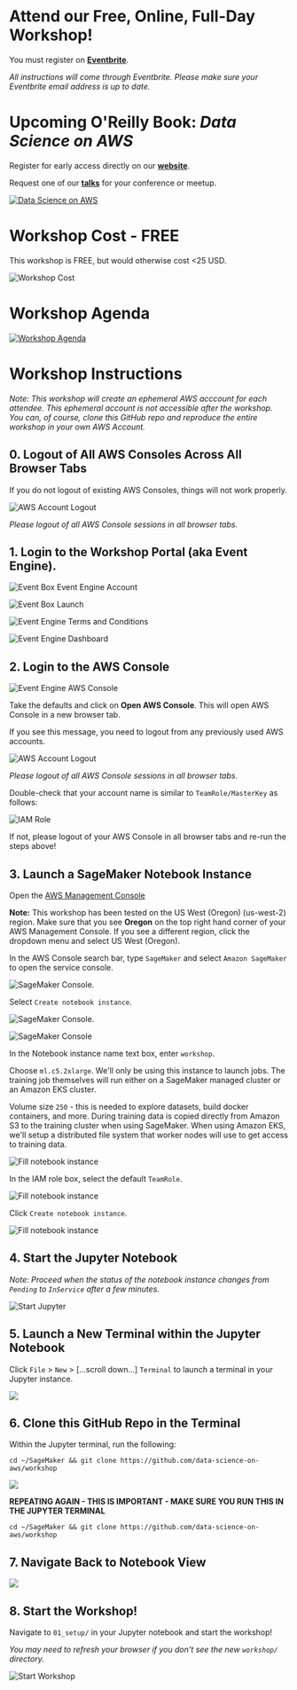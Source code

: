 # Attend our Free, Online, Full-Day Workshop!
You must register on [**Eventbrite**](https://www.eventbrite.com/e/full-day-workshop-kubeflow-gpu-kerastensorflow-20-tf-extended-tfx-kubernetes-pytorch-xgboost-tickets-63362929227).  

_All instructions will come through Eventbrite.  Please make sure your Eventbrite email address is up to date._

# Upcoming O'Reilly Book:  _Data Science on AWS_
Register for early access directly on our [**website**](https://datascienceonaws.com).

Request one of our [**talks**](https://datascienceonaws.com) for your conference or meetup.

[![Data Science on AWS](img/data-science-on-aws-book.png)](https://datascienceonaws.com)

# Workshop Cost - FREE
This workshop is FREE, but would otherwise cost <25 USD.

![Workshop Cost](img/billing.png)

# Workshop Agenda
[![Workshop Agenda](img/outline.png)](https://www.eventbrite.com/e/full-day-workshop-kubeflow-gpu-kerastensorflow-20-tf-extended-tfx-kubernetes-pytorch-xgboost-tickets-63362929227)

# Workshop Instructions
_Note:  This workshop will create an ephemeral AWS acccount for each attendee.  This ephemeral account is not accessible after the workshop.  You can, of course, clone this GitHub repo and reproduce the entire workshop in your own AWS Account._

## 0. Logout of All AWS Consoles Across All Browser Tabs
If you do not logout of existing AWS Consoles, things will not work properly.

![AWS Account Logout](img/aws-logout.png)

_Please logout of all AWS Console sessions in all browser tabs._

## 1. Login to the Workshop Portal (aka Event Engine). 

![Event Box Event Engine Account](img/eb-aws-account-clean.png) 

![Event Box Launch](img/launch.png)

![Event Engine Terms and Conditions](img/event-engine-terms.png)

![Event Engine Dashboard](img/event-engine-dashboard.png)


## 2. Login to the **AWS Console**

![Event Engine AWS Console](img/event-engine-aws-console.png)

Take the defaults and click on **Open AWS Console**. This will open AWS Console in a new browser tab.

If you see this message, you need to logout from any previously used AWS accounts.

![AWS Account Logout](img/aws-logout.png)

_Please logout of all AWS Console sessions in all browser tabs._

Double-check that your account name is similar to `TeamRole/MasterKey` as follows:

![IAM Role](img/teamrole-masterkey.png)

If not, please logout of your AWS Console in all browser tabs and re-run the steps above!


## 3. Launch a SageMaker Notebook Instance

Open the [AWS Management Console](https://console.aws.amazon.com/console/home)

**Note:** This workshop has been tested on the US West (Oregon) (us-west-2) region. Make sure that you see **Oregon** on the top right hand corner of your AWS Management Console. If you see a different region, click the dropdown menu and select US West (Oregon).

In the AWS Console search bar, type `SageMaker` and select `Amazon SageMaker` to open the service console.

![SageMaker Console](img/setup_aws_console.png). 

Select `Create notebook instance`.

![SageMaker Console](img/aws-sagemaker-dashboard.png).

![SageMaker Console](img/create-notebook-instance.png)

In the Notebook instance name text box, enter `workshop`.

Choose `ml.c5.2xlarge`. We'll only be using this instance to launch jobs. The training job themselves will run either on a SageMaker managed cluster or an Amazon EKS cluster.

Volume size `250` - this is needed to explore datasets, build docker containers, and more.  During training data is copied directly from Amazon S3 to the training cluster when using SageMaker.  When using Amazon EKS, we'll setup a distributed file system that worker nodes will use to get access to training data.

![Fill notebook instance](img/notebook-setup01.png)

In the IAM role box, select the default `TeamRole`.

![Fill notebook instance](img/notebook-setup02.png)

Click `Create notebook instance`.

![Fill notebook instance](img/notebook-setup03-no-vpc.png)


## 4. Start the Jupyter Notebook

_Note:  Proceed when the status of the notebook instance changes from `Pending` to `InService` after a few minutes._

![Start Jupyter](img/start_jupyter.png)


## 5. Launch a New Terminal within the Jupyter Notebook

Click `File` > `New` > [...scroll down...] `Terminal` to launch a terminal in your Jupyter instance.

![](img/launch_jupyter_terminal.png)


## 6. Clone this GitHub Repo in the Terminal

Within the Jupyter terminal, run the following:

```
cd ~/SageMaker && git clone https://github.com/data-science-on-aws/workshop
```

![](img/clone-workshop-repo.png)

**REPEATING AGAIN - THIS IS IMPORTANT - MAKE SURE YOU RUN THIS IN THE JUPYTER TERMINAL**
```
cd ~/SageMaker && git clone https://github.com/data-science-on-aws/workshop
```


## 7. Navigate Back to Notebook View

![](img/back-to-jupyter-notebook.png)


## 8. Start the Workshop!
Navigate to `01_setup/` in your Jupyter notebook and start the workshop!

_You may need to refresh your browser if you don't see the new `workshop/` directory._

![Start Workshop](img/start_workshop.png)

